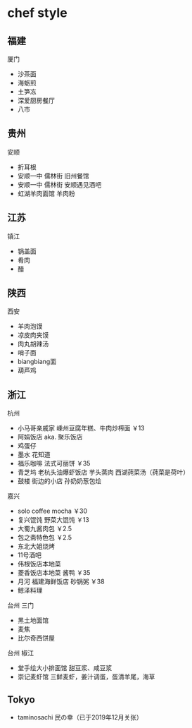 # chef style

## 福建

厦门
* 沙茶面
* 海蛎煎
* 土笋冻
* 深爱厨房餐厅
* 八市

## 贵州

安顺
* 折耳根
* 安顺一中 儒林街 旧州餐馆
* 安顺一中 儒林街 安顺遇见酒吧
* 虹湖羊肉面馆 羊肉粉

## 江苏

镇江
* 锅盖面
* 肴肉
* 醋

## 陕西

西安
* 羊肉泡馍
* 凉皮肉夹馍
* 肉丸胡辣汤
* 哨子面
* biangbiang面
* 葫芦鸡

## 浙江

杭州
* 小马哥亲戚家 嵊州豆腐年糕、牛肉炒榨面 ￥13
* 阿娟饭店 aka. 聚乐饭店
* 鸡蛋仔
* 墨水 花知道
* 福乐咖啡 法式可丽饼 ￥35
* 青芝坞 老杭头油爆虾饭店 芋头蒸肉 西湖莼菜汤（莼菜是荷叶）
* 鼓楼 街边的小店 孙奶奶葱包烩

嘉兴
* solo coffee mocha ￥30
* 复兴馄饨 野菜大馄饨 ￥13
* 大蜀九酱肉包 ￥2.5
* 包之斋特色包 ￥2.5
* 东北大姐烧烤
* 11号酒吧
* 伟根饭店本地菜
* 菱香饭店本地菜 酱鸭 ￥35
* 月河 福建海鲜饭店 砂锅粥 ￥38
* 鲸泽料理

台州 三门
* 黑土地面馆
* 麦焦
* 比尔奇西饼屋

台州 椒江
* 堂手绘大小排面馆 甜豆浆、咸豆浆
* 崇记麦虾馆 三鲜麦虾，姜汁调蛋，蛋清羊尾，海草

## Tokyo

* taminosachi 民の幸（已于2019年12月关张）
